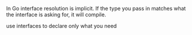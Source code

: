In Go interface resolution is implicit. If the type you pass in matches what the interface is asking for, it will compile.


use interfaces to declare only what you need